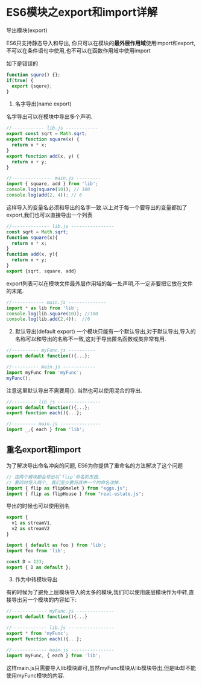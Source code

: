 # ES6模块之export和import详解

导出模块(export)

ES6只支持静态导入和导出, 你只可以在模块的**最外层作用域**使用import和export,不可以在条件语句中使用,也不可以在函数作用域中使用import

如下是错误的

```js
function squre() {};
if(true) {
  export {squre};
}
```

1. 名字导出(name export)

名字导出可以在模块中导出多个声明.

```js
//------------ lib.js ------------
export const sqrt = Math.sqrt;
export function square(x) {
  return x * x;
}
export function add(x, y) {
  return x + y;
}

//--------------- main.js ---------
import { square, add } from 'lib';
console.log(square(10)); // 100
console.log(add(2, 4)); // 6
```

这样导入的变量名必须和导出的名字一致.以上对于每一个要导出的变量都加了export,我们也可以直接导出一个列表

```js
//-------------- lib.js ----------------
const sqrt = Math.sqrt;
function square(x){
  return x * x;
}
function add(x, y){
  return x + y;
}
export {sqrt, square, add}
```

export列表可以在模块文件最外层作用域的每一处声明,不一定非要把它放在文件的末尾.

```js
//------------ main.js --------------
import * as lib from 'lib';
console.log(lib.square(10)); //100  
console.log(lib.add(2,4));  //6 
```

2. 默认导出(default export)
一个模块只能有一个默认导出,对于默认导出,导入的名称可以和导出的名称不一致,这对于导出匿名函数或类非常有用.

```js
//---------- myFunc.js ----------
export default function(){...};

//---------- main.js ------------
import myFunc from 'myFunc';
myFunc();
```

注意这里默认导出不需要用{}.
当然也可以使用混合的导出.

```js
//--------- lib.js ----------------
export default function(){...};
export function each(){...};

//--------- main.js ---------------
import _,{ each } from 'lib';
```

## 重名export和import

为了解决导出命名冲突的问题, ES6为你提供了重命名的方法解决了这个问题

```js
// 这两个模块都会导出以`flip`命名的东西.
// 要同时导入两个, 我们至少要将其中一个的命名改掉.
import { flip as flipOmelet } from "eggs.js";
import { flip as flipHouse } from "real-estate.js";
```

导出的时候也可以使用别名

```js
export {
  v1 as streamV1,
  v2 as streamV2
}

import { default as foo } from 'lib';
import foo from 'lib';

const D = 123;
export { D as default };
```

3. 作为中转模块导出

有的时候为了避免上层模块导入的太多的模块,我们可以使用底层模块作为中转,直接导出另一个模块的内容如下:

```js
//------------- myFunc.js --------------
export default function(){...}

//------------- lib.js -----------------
export * from 'myFunc';
export function each(){...};

//------------- main.js ----------------
import myFunc, { each } from 'lib';
```

这样main.js只需要导入lib模块即可,虽然myFunc模块从lib模块导出,但是lib却不能使用myFunc模块的内容.